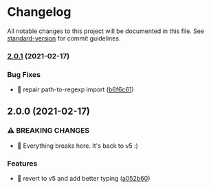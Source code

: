 # Changelog

All notable changes to this project will be documented in this file. See [standard-version](https://github.com/conventional-changelog/standard-version) for commit guidelines.

### [2.0.1](https://github.com/jaredLunde/react-router-typed/compare/v2.0.0...v2.0.1) (2021-02-17)


### Bug Fixes

* 🐛 repair path-to-regexp import ([b6f6c61](https://github.com/jaredLunde/react-router-typed/commit/b6f6c61bc1a36384e10e6ab36f4940ea52132f2f))

## 2.0.0 (2021-02-17)


### ⚠ BREAKING CHANGES

* 🧨 Everything breaks here. It's back to v5 :)

### Features

* 🎸 revert to v5 and add better typing ([a052b60](https://github.com/jaredLunde/react-router-typed/commit/a052b60e96d41fa17391102dd91bc176359a95c1))
